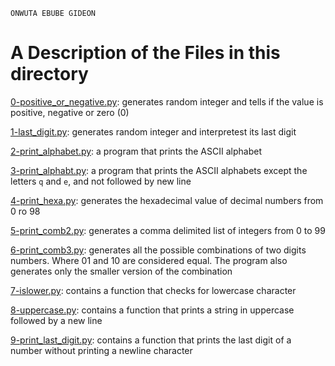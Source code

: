 ```
ONWUTA EBUBE GIDEON
```

# A Description of the Files in this directory

[0-positive_or_negative.py](./0-positive_or_negative.py): generates random integer and tells if the value is positive, negative or zero (0)


[1-last_digit.py](./1-last_digit.py): generates random integer and interpretest its last digit


[2-print_alphabet.py](./2-print_alphabet.py): a program that prints the ASCII alphabet


[3-print_alphabt.py](./3-print_alphabt.py): a program that prints the ASCII alphabets except the letters `q` and `e`, and not followed by new line


[4-print_hexa.py](./4-print_hexa.py): generates the hexadecimal value of decimal numbers from 0 ro 98


[5-print_comb2.py](./5-print_comb2.py): generates a comma delimited list of integers from 0 to 99


[6-print_comb3.py](./6-print_comb3.py): generates all the possible combinations of two digits numbers. Where 01 and 10 are considered equal. The program also generates only the smaller version of the combination


[7-islower.py](./7-islower.py): contains a function that checks for lowercase character


[8-uppercase.py](./uppercase.py): contains a function that prints a string in uppercase followed by a new line


[9-print_last_digit.py](./9-print_last_digit.py): contains a function that prints the last digit of a number without printing a newline character

